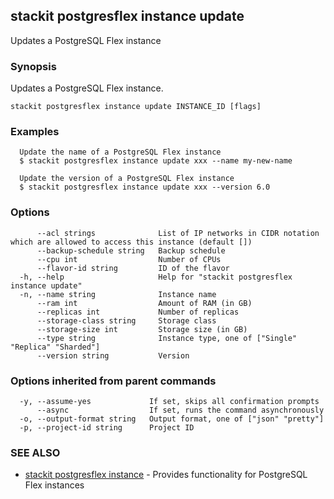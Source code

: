 ## stackit postgresflex instance update

Updates a PostgreSQL Flex instance

### Synopsis

Updates a PostgreSQL Flex instance.

```
stackit postgresflex instance update INSTANCE_ID [flags]
```

### Examples

```
  Update the name of a PostgreSQL Flex instance
  $ stackit postgresflex instance update xxx --name my-new-name

  Update the version of a PostgreSQL Flex instance
  $ stackit postgresflex instance update xxx --version 6.0
```

### Options

```
      --acl strings              List of IP networks in CIDR notation which are allowed to access this instance (default [])
      --backup-schedule string   Backup schedule
      --cpu int                  Number of CPUs
      --flavor-id string         ID of the flavor
  -h, --help                     Help for "stackit postgresflex instance update"
  -n, --name string              Instance name
      --ram int                  Amount of RAM (in GB)
      --replicas int             Number of replicas
      --storage-class string     Storage class
      --storage-size int         Storage size (in GB)
      --type string              Instance type, one of ["Single" "Replica" "Sharded"]
      --version string           Version
```

### Options inherited from parent commands

```
  -y, --assume-yes             If set, skips all confirmation prompts
      --async                  If set, runs the command asynchronously
  -o, --output-format string   Output format, one of ["json" "pretty"]
  -p, --project-id string      Project ID
```

### SEE ALSO

* [stackit postgresflex instance](./stackit_postgresflex_instance.md)	 - Provides functionality for PostgreSQL Flex instances

